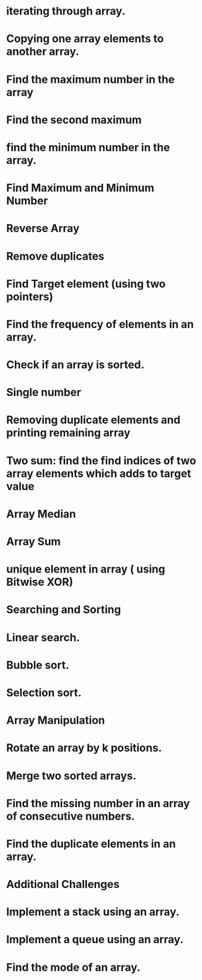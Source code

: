 # iterating through array.
# Copying one array elements to another array.
# Find the maximum number in the array
# Find the second maximum
# find the minimum number in the array.
# Find Maximum and Minimum Number
# Reverse Array
# Remove duplicates
# Find Target element (using two pointers)
# Find the frequency of elements in an array.
# Check if an array is sorted.
# Single number
# Removing duplicate elements and printing remaining array
# Two sum: find the find indices of two array elements which adds to target value
# Array Median
# Array Sum
# unique element in array ( using Bitwise XOR)
# Searching and Sorting
# Linear search.
# Bubble sort.
# Selection sort.
# Array Manipulation
# Rotate an array by k positions.
# Merge two sorted arrays.
# Find the missing number in an array of consecutive numbers.
# Find the duplicate elements in an array.
# Additional Challenges
# Implement a stack using an array.
# Implement a queue using an array.
# Find the mode of an array.
# 